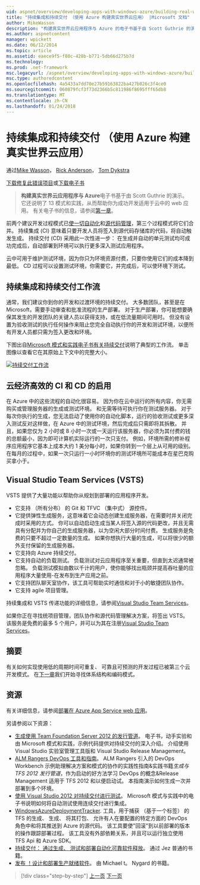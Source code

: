 ```yaml
---
uid: aspnet/overview/developing-apps-with-windows-azure/building-real-world-cloud-apps-with-windows-azure/continuous-integration-and-continuous-delivery
title: "持续集成和持续交付 （使用 Azure 构建真实世界云应用） |Microsoft 文档"
author: MikeWasson
description: "构建真实世界云应用程序与 Azure 的电子书基于由 Scott Guthrie 的演示。 它还说明了 13 模式和实践，他可以..."
ms.author: aspnetcontent
manager: wpickett
ms.date: 06/12/2014
ms.topic: article
ms.assetid: eaece9f5-f80c-428b-b771-5db66d275b7d
ms.technology: 
ms.prod: .net-framework
msc.legacyurl: /aspnet/overview/developing-apps-with-windows-azure/building-real-world-cloud-apps-with-windows-azure/continuous-integration-and-continuous-delivery
msc.type: authoredcontent
ms.openlocfilehash: 4a5433a7dd70e27b59163822ba427b026c3f4ce0
ms.sourcegitcommit: 060879fcf3f73d2366b5c811986f8695fff65db8
ms.translationtype: MT
ms.contentlocale: zh-CN
ms.lasthandoff: 01/24/2018
---
```

<a name="continuous-integration-and-continuous-delivery-building-real-world-cloud-apps-with-azure"></a>持续集成和持续交付 （使用 Azure 构建真实世界云应用）
====================
通过[Mike Wasson](https://github.com/MikeWasson)， [Rick Anderson](https://github.com/Rick-Anderson)， [Tom Dykstra](https://github.com/tdykstra)

[下载修复此错误项目](http://code.msdn.microsoft.com/Fix-It-app-for-Building-cdd80df4)或[下载电子书](http://blogs.msdn.com/b/microsoft_press/archive/2014/07/23/free-ebook-building-cloud-apps-with-microsoft-azure.aspx)

> **构建真实世界云应用程序与 Azure**电子书基于由 Scott Guthrie 的演示。 它还说明了 13 模式和实践，从而帮助你为成功开发适用于云中的 web 应用。 有关电子书的信息，请参阅[第一章](introduction.md)。


前两个建议开发过程模式已[使一切自动化](automate-everything.md)和[源代码管理](source-control.md)，第三个过程模式将它们合并。 持续集成 (CI) 意味着只要开发人员将签入到源代码存储库的代码，将自动触发生成。 持续交付 (CD) 采用此一次性进一步： 在生成并自动的单元测试均可成功完成后，自动部署到环境可以执行更多深入测试应用程序。

云中可用于维护测试环境，因为你只为环境资源付费，只要你使用它们的成本降到最低。 CD 过程可以设置测试环境，你需要它，并完成后，可以使环境下测试。

## <a name="continuous-integration-and-continuous-delivery-workflow"></a>持续集成和持续交付工作流

通常，我们建议你到你的开发和过渡环境的持续交付。 大多数团队，甚至是在 Microsoft，需要手动审查和批准流程的生产部署。 对于生产部署，你可能想要确保其发生的开发团队的关键人员以获得支持，或在低流量期间可用时。 但没有设置为验收测试的执行任何操作来阻止您完全自动执行你的开发和测试环境，以便所有开发人员都只需为签入更改和环境。

下图出自[Microsoft 模式和实践电子书有关持续交付](http://aka.ms/ReleasePipeline)说明了典型的工作流。 单击图像以查看它在其原始上下文中的完整大小。

[![持续交付工作流](continuous-integration-and-continuous-delivery/_static/image1.png)](https://msdn.microsoft.com/library/dn449955.aspx)

## <a name="how-the-cloud-enables-cost-effective-ci-and-cd"></a>云经济高效的 CI 和 CD 的启用

在 Azure 中的这些流程的自动化很容易。 因为你在云中运行的所有内容，你无需购买或管理服务器的生成或测试环境。 和无需等待可执行你在测试服务器。 对于每次你执行的生成，您无法启动了使用你的自动化脚本，运行的验收测试或更多深入测试反对这样做，在 Azure 中的测试环境，然后完成后只需即将其拆散。 并且，如果您仅为 2 小时或 8 小时一次或一天运行该服务器，你必须为其付费的钱的总额最小，因为即可计算机实际运行的一次只支付。 例如，环境所需的修补程序应用程序它基本上成本大约 1 美分每小时，如果你转到一个层上从可用的级别。 在每月的过程中，如果一次只运行一小时环境你的测试环境所可能成本在星巴克购买拿小于。

## <a name="visual-studio-team-services-vsts"></a>Visual Studio Team Services (VSTS)

VSTS 提供了大量功能以帮助你从规划到部署的应用程序开发。

- 它支持 （所有分布） 的 Git 和 TFVC （集中式） 源控件。
- 它提供弹性生成服务，这意味着它会动态创建生成服务器，在需要时并关闭完成时采用的方式。 你可以自动启动生成当某人将签入源的代码更改，并且无需具有分配并为你自己的生成服务器，以为空闲大部分时间付费。 生成服务是免费的只要不超过一定数量的生成。 如果你想执行大量的生成，可以将很少的额外支付保留的生成服务器。
- 它支持向 Azure 持续交付。
- 它支持自动的负载测试。 负载测试对云应用程序至关重要，但直到太迟通常被忽略。 负载测试模拟由数以千计的用户，使你能够找出瓶颈并提高吞吐量的应用程序大量使用-在发布到生产应用之前。
- 它支持团队聊天室协作，该工具可帮助实时通信和对于小的敏捷团队协作。
- 它支持 agile 项目管理。


持续集成和 VSTS 传递功能的详细信息，请参阅[Visual Studio Team Services](https://www.visualstudio.com/team-services/)。

如果你正在寻找统项目管理，团队协作和源代码管理解决方案，将签出 VSTS。 该服务是免费的最多 5 个用户，并可以为其在注册[Visual Studio Team Services](https://www.visualstudio.com/team-services/)。

## <a name="summary"></a>摘要

有关如何实现使用低的周期时间可重复、 可靠且可预测的开发过程已被第三个云开发模式。 在[下一章](web-development-best-practices.md)我们开始寻找体系结构和编码模式。

## <a name="resources"></a>资源

有关详细信息，请参阅[部署在 Azure App Service web 应用](https://azure.microsoft.com/documentation/articles/web-sites-deploy/)。

另请参阅以下资源：

- [生成使用 Team Foundation Server 2012 的发行管道](http://aka.ms/ReleasePipeline)。 电子书，动手实验和由 Microsoft 模式和实践，示例代码提供对持续交付的深入介绍。 介绍使用 Visual Studio 实验室管理工具版和 Visual Studio Release Management。
- [ALM Rangers DevOps 工具和指南](https://aka.ms/vsarsolutions/)。 ALM Rangers 引入的 DevOps Workbench 示例助理解决方案和模式的协作的实践性指南&amp;实践书籍*生成与 TFS 2012 发行管道*，作为启动的好方法学习 DevOps 的概念&amp;Release Management 适用于 TFS 2012 和以便启动试。 本指南演示如何生成一次并部署到多个环境。
- [使用 Visual Studio 2012 对持续交付进行测试](https://msdn.microsoft.com/library/jj159345.aspx)。 Microsoft 模式与实践中的电子书说明如何将自动测试使用连续交付进行集成。
- [WindowsAzureDeploymentTracker](https://github.com/RyanTBerry/WindowsAzureDeploymentTracker). 工具，用于捕获 （基于一个标签） 的 TFS 的生成、 生成、 将其打包、 允许有人在要配置的特定方面的 DevOps 角色中和将其推送到 Azure 的源代码。 该工具要使"回滚"到以前部署的版本的操作跟踪部署过程。 该工具没有外部依赖关系，并且可以运行独立使用 TFS Api 和 Azure SDK。
- [持续交付： 通过生成、 测试和部署自动化可靠软件释放](https://www.amazon.com/Continuous-Delivery-Deployment-Automation-Addison-Wesley/dp/0321601912/ref=sr_1_1?s=books&amp;ie=UTF8&amp;qid=1377126361)。 通过 Jez 普通的书籍。
- [发布 ！设计和部署生产就绪软件](https://www.amazon.com/Release-It-Production-Ready-Pragmatic-Programmers/dp/0978739213)。 由 Michael t。 Nygard 的书籍。

>[!div class="step-by-step"]
[上一页](source-control.md)
[下一页](web-development-best-practices.md)

